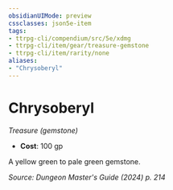 ```yaml
---
obsidianUIMode: preview
cssclasses: json5e-item
tags:
- ttrpg-cli/compendium/src/5e/xdmg
- ttrpg-cli/item/gear/treasure-gemstone
- ttrpg-cli/item/rarity/none
aliases: 
- "Chrysoberyl"
---
```

# Chrysoberyl
*Treasure (gemstone)*  


- **Cost**: 100 gp

A yellow green to pale green gemstone.

*Source: Dungeon Master's Guide (2024) p. 214*